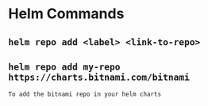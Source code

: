 # **Helm Commands**

## `helm repo add <label> <link-to-repo>`
## `helm repo add my-repo https://charts.bitnami.com/bitnami`
    To add the bitnami repo in your helm charts
